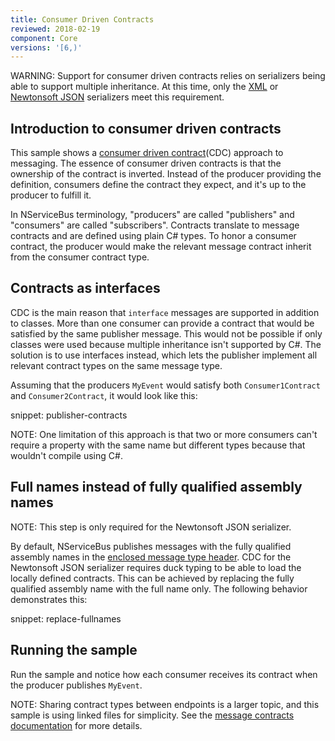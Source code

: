 ```yaml
---
title: Consumer Driven Contracts
reviewed: 2018-02-19
component: Core
versions: '[6,)'
---
```


WARNING: Support for consumer driven contracts relies on serializers being able to support multiple inheritance. At this time, only the [XML](/nservicebus/serialization/xml.md) or [Newtonsoft JSON](/nservicebus/serialization/newtonsoft.md) serializers meet this requirement.

## Introduction to consumer driven contracts

This sample shows a [consumer driven contract](https://martinfowler.com/articles/consumerDrivenContracts.html)(CDC) approach to messaging. The essence of consumer driven contracts is that the ownership of the contract is inverted. Instead of the producer providing the definition, consumers define the contract they expect, and it's up to the producer to fulfill it.

In NServiceBus terminology, "producers" are called "publishers" and "consumers" are called "subscribers". Contracts translate to message contracts and are defined using plain C# types. To honor a consumer contract, the producer would make the relevant message contract inherit from the consumer contract type.


## Contracts as interfaces

CDC is the main reason that `interface` messages are supported in addition to classes. More than one consumer can provide a contract that would be satisfied by the same publisher message. This would not be possible if only classes were used because multiple inheritance isn't supported by C#. The solution is to use interfaces instead, which lets the publisher implement all relevant contract types on the same message type.

Assuming that the producers `MyEvent` would satisfy both `Consumer1Contract` and `Consumer2Contract`, it would look like this:

snippet: publisher-contracts

NOTE: One limitation of this approach is that two or more consumers can't require a property with the same name but different types because that wouldn't compile using C#.

## Full names instead of fully qualified assembly names

NOTE: This step is only required for the Newtonsoft JSON serializer.

By default, NServiceBus publishes messages with the fully qualified assembly names in the [enclosed message type header](/nservicebus/messaging/headers.md#publish-headers). CDC for the Newtonsoft JSON serializer requires duck typing to be able to load the locally defined contracts. This can be achieved by replacing the fully qualified assembly name with the full name only. The following behavior demonstrates this:

snippet: replace-fullnames

## Running the sample

Run the sample and notice how each consumer receives its contract when the producer publishes `MyEvent`.

NOTE: Sharing contract types between endpoints is a larger topic, and this sample is using linked files for simplicity. See the [message contracts documentation](/nservicebus/messaging/evolving-contracts.md) for more details.
